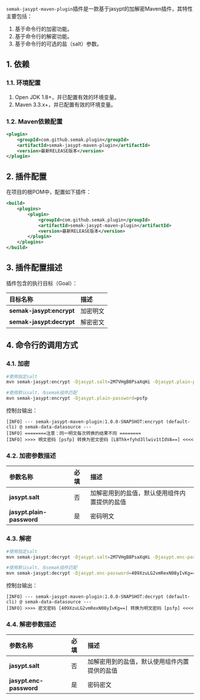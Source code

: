 `semak-jasypt-maven-plugin`插件是一款基于jasypt的加解密Maven插件，其特性主要包括：


1. 基于命令行的加密功能。
2. 基于命令行的解密功能。
3. 基于命令行的可选的盐（salt）参数。



## 1. 依赖


### 1.1. 环境配置


1. Open JDK 1.8+，并已配置有效的环境变量。
2. Maven 3.3.x+，并已配置有效的环境变量。



### 1.2. Maven依赖配置


```xml
<plugin>
    <groupId>com.github.semak.plugin</groupId>
    <artifactId>semak-jasypt-maven-plugin</artifactId>
    <version>最新RELEASE版本</version> 
</plugin>
```


## 2. 插件配置


在项目的根POM中，配置如下插件：


```xml
<build>
    <plugins>
        <plugin>
            <groupId>com.github.semak.plugin</groupId>
            <artifactId>semak-jasypt-maven-plugin</artifactId>
            <version>最新RELEASE版本</version>
        </plugin>
    </plugins>
</build>
```


## 3. 插件配置描述


插件包含的执行目标（Goal）：


| 目标名称 | 描述 |
| :--- | :--- |
| **semak-jasypt:encrypt** | 加密明文 |
| **semak-jasypt:decrypt** | 解密密文 |




## 4. 命令行的调用方式


### 4.1. 加密


```bash
#使用指定salt
mvn semak-jasypt:encrypt -Djasypt.salt=2M7VHgB8PsaXqHi -Djasypt.plain-password=psfp

#使用默认salt，与semak组件匹配
mvn semak-jasypt:encrypt -Djasypt.plain-password=psfp
```


控制台输出：


```
[INFO] --- semak-jasypt-maven-plugin:1.0.0-SNAPSHOT:encrypt (default-cli) @ semak-data-datasource ---
[INFO] ========注意：同一明文每次转换的结果不同 ========
[INFO] >>>> 明文密码 [psfp] 转换为密文密码 [LBThk+fyhd3llwiv1tIdVA==] <<<<
```


### 4.2. 加密参数描述


| 参数名称 | 必填 | 描述 |
| :--- | :--- | :--- |
| **jasypt.salt** | 否 | 加解密用到的盐值，默认使用组件内置提供的盐值 |
| **jasypt.plain-password** | 是 | 密码明文 |




### 4.3. 解密


```bash
#使用指定salt
mvn semak-jasypt:decrypt -Djasypt.salt=2M7VHgB8PsaXqHi -Djasypt.enc-password=409XzuLG2vmRexN08yIvKg==

#使用默认salt，与semak组件匹配
mvn semak-jasypt:decrypt -Djasypt.enc-password=409XzuLG2vmRexN08yIvKg==
```


控制台输出：


```
[INFO] --- semak-jasypt-maven-plugin:1.0.0-SNAPSHOT:decrypt (default-cli) @ semak-data-datasource ---
[INFO] >>>> 密文密码 [409XzuLG2vmRexN08yIvKg==] 转换为明文密码 [psfp] <<<<
```


### 4.4. 解密参数描述


| 参数名称 | 必填 | 描述 |
| :--- | :--- | :--- |
| **jasypt.salt** | 否 | 加解密用到的盐值，默认使用组件内置提供的盐值 |
| **jasypt.enc-password** | 是 | 密码密文 |


